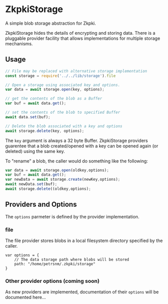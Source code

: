 ﻿# ZkpkiStorage

A simple blob storage abstraction for Zkpki. 

ZkpkiStorage hides the details of encrypting and storing data.  There is 
a pluggable provider facility that allows implementations for multiple
storage mechanisms. 

## Usage

```javascript
// File may be replaced with alternative storage implementation
const storage = require('../../lib/storage').file

// Open a storage using associated key and options.
var data = await storage.open(key, options);

// get the contents of the blob as a Buffer
var buf = await data.get();

// set the contents of the blob to specified Buffer
await data.set(buf);

// Delete the blob associated with a key and options
await storage.delete(key, options);
```

The `key` argument is always a 32 byte Buffer.  ZkpkiStorage providers
guarentee that a blob created/opened with a key can be opened again 
(or deleted) using the same key. 

To "rename" a blob, the caller would do something like the following:
```javascript
var data = await storage.open(oldkey,options);
var buf = await data.get();
var newData = await storage.create(newKey,options);
await newData.set(buf);
await storage.delete((oldkey,options);
```

## Providers and Options

The `options` parmeter is defined by the provider implementation.

### file
The file provider stores blobs in a local filesystem directory specified by 
the caller.
```
var options = {
	// The data storage path where blobs will be stored
	path: "/home/petrsnm/.zkpki/storage"
}
```

### Other provider options (coming soon)
As new providers are implemented, documentation of their `options` will be 
documented here... 
